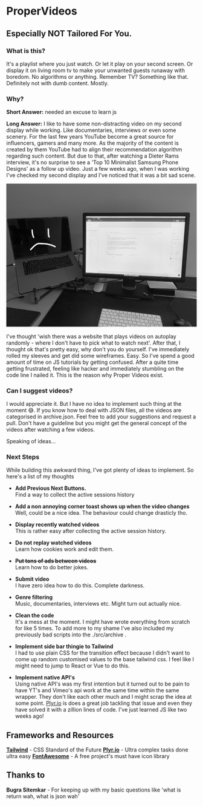 # ProperVideos
## Especially NOT Tailored For You.

### What is this?

It's a playlist where you just watch. Or let it play on your second screen. Or display it on living room tv to make your unwanted guests runaway with boredom. No algorithms or anything. Remember TV? Something like that.  Definitely not with dumb content. Mostly.

### Why?

**Short Answer:** needed an excuse to learn js

**Long Answer:** I like to have some non-distracting video on my second display while working. Like documentaries, interviews or even some scenery. For the last few years YouTube become a great source for influencers, gamers and many more. As the majority of the content is created by them YouTube had to align their recommendation algorithm regarding such content. But due to that, after watching a Dieter Rams interview, it's no surprise to see a 'Top 10 Minimalist Samsung Phone Designs' as a follow up video. Just a few weeks ago, when I was working I've checked my second display and I've noticed that it was a bit sad scene. 

![not sure if my laptop is sad because it's blank screen or the messy desktop](docs/sadlaptop.jpg)

I've thought 'wish there was a website that plays videos on autoplay randomly - where I don't have to pick what to watch next'. After that, I thought ok that's pretty easy, why don't you do yourself. I've  immediately rolled my sleeves and get did some wireframes. Easy. So I've spend a good amount of time on JS tutorials by getting confused. After a quite time getting frustrated, feeling like hacker and immediately stumbling on the code line I nailed it. This is the reason why Proper Videos exist. 


### Can I suggest videos?

I would appreciate it. But I have no idea to implement such thing at the moment 😅. If you know how to deal with JSON files, all the videos are categorised in archive.json. Feel free to add your suggestions and request a pull. Don't have a guideline but you might get the general concept of the videos after watching a few videos. 

Speaking of ideas...

### Next Steps

While building this awkward thing, I've got plenty of ideas to implement. So here's a list of my thoughts

- **Add Previous Next Buttons.**  
Find a way to collect the active sessions history

- **Add a non annoying corner toast shows up when the video changes**  
Well, could be a nice idea. The behaviour could change drasticly tho.
- **Display recently watched videos**  
This is rather easy after collecting the active session history.

- **Do not replay watched videos**  
Learn how cookies work and edit them.

- **~~Put tons of ads between videos~~**  
Learn how to do better jokes.

- **Submit video**  
I have zero idea how to do this. Complete darkness.
- **Genre filtering**  
Music, documentaries, interviews etc. Might turn out actually nice.
- **Clean the code**  
It's a mess at the moment. I might have wrote everything from scratch for like 5 times. To add more to my shame I've also included my previously bad scripts into the ./src/archive .
- **Implement side bar thingie to Tailwind**  
I had to use plain CSS for the transition effect because I didn't want to come up random customised values to the base tailwind css. I feel like I might need to jump to React or Vue to do this.
- **Implement native API's**  
Using native API's was my first intention but it turned out to be pain to have YT's and Vimeo's api work at the same time within the same wrapper. They don't like each other much and I might scrap the idea at some point. [Plyr.io](http://plyr.io) is does a great job tackling that issue and even they have solved it with a zillion lines of code. I've just learned JS like two weeks ago!  

## Frameworks and Resources

**[Tailwind](https://tailwindcss.com)** - CSS Standard of the Future
**[Plyr.io](http://plyr.io)** - Ultra complex tasks done ultra easy 
**[FontAwesome](https://fontawesome.com)** - A free project's must have icon library  

## Thanks to  

**Bugra Sitemkar** - For keeping up with my basic questions like 'what is return wah, what is json wah'